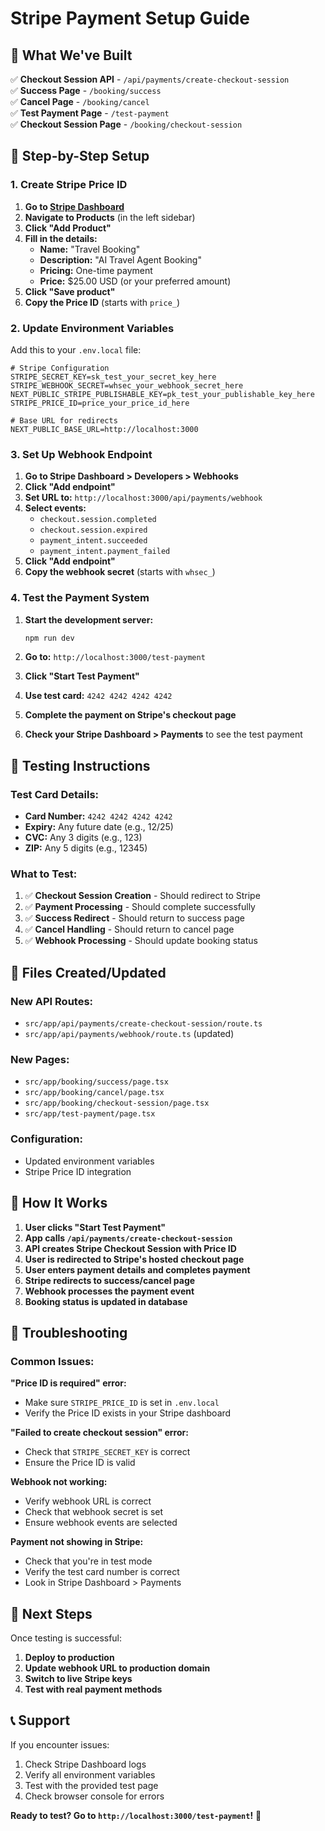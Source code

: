 # Stripe Payment Setup Guide

## 🎯 **What We've Built**

✅ **Checkout Session API** - `/api/payments/create-checkout-session`  
✅ **Success Page** - `/booking/success`  
✅ **Cancel Page** - `/booking/cancel`  
✅ **Test Payment Page** - `/test-payment`  
✅ **Checkout Session Page** - `/booking/checkout-session`

## 🚀 **Step-by-Step Setup**

### **1. Create Stripe Price ID**

1. **Go to [Stripe Dashboard](https://dashboard.stripe.com)**
2. **Navigate to Products** (in the left sidebar)
3. **Click "Add Product"**
4. **Fill in the details:**
   - **Name:** "Travel Booking"
   - **Description:** "AI Travel Agent Booking"
   - **Pricing:** One-time payment
   - **Price:** $25.00 USD (or your preferred amount)
5. **Click "Save product"**
6. **Copy the Price ID** (starts with `price_`)

### **2. Update Environment Variables**

Add this to your `.env.local` file:

```env
# Stripe Configuration
STRIPE_SECRET_KEY=sk_test_your_secret_key_here
STRIPE_WEBHOOK_SECRET=whsec_your_webhook_secret_here
NEXT_PUBLIC_STRIPE_PUBLISHABLE_KEY=pk_test_your_publishable_key_here
STRIPE_PRICE_ID=price_your_price_id_here

# Base URL for redirects
NEXT_PUBLIC_BASE_URL=http://localhost:3000
```

### **3. Set Up Webhook Endpoint**

1. **Go to Stripe Dashboard > Developers > Webhooks**
2. **Click "Add endpoint"**
3. **Set URL to:** `http://localhost:3000/api/payments/webhook`
4. **Select events:**
   - `checkout.session.completed`
   - `checkout.session.expired`
   - `payment_intent.succeeded`
   - `payment_intent.payment_failed`
5. **Click "Add endpoint"**
6. **Copy the webhook secret** (starts with `whsec_`)

### **4. Test the Payment System**

1. **Start the development server:**
   ```bash
   npm run dev
   ```

2. **Go to:** `http://localhost:3000/test-payment`

3. **Click "Start Test Payment"**

4. **Use test card:** `4242 4242 4242 4242`

5. **Complete the payment on Stripe's checkout page**

6. **Check your Stripe Dashboard > Payments** to see the test payment

## 🧪 **Testing Instructions**

### **Test Card Details:**
- **Card Number:** `4242 4242 4242 4242`
- **Expiry:** Any future date (e.g., 12/25)
- **CVC:** Any 3 digits (e.g., 123)
- **ZIP:** Any 5 digits (e.g., 12345)

### **What to Test:**
1. ✅ **Checkout Session Creation** - Should redirect to Stripe
2. ✅ **Payment Processing** - Should complete successfully
3. ✅ **Success Redirect** - Should return to success page
4. ✅ **Cancel Handling** - Should return to cancel page
5. ✅ **Webhook Processing** - Should update booking status

## 📁 **Files Created/Updated**

### **New API Routes:**
- `src/app/api/payments/create-checkout-session/route.ts`
- `src/app/api/payments/webhook/route.ts` (updated)

### **New Pages:**
- `src/app/booking/success/page.tsx`
- `src/app/booking/cancel/page.tsx`
- `src/app/booking/checkout-session/page.tsx`
- `src/app/test-payment/page.tsx`

### **Configuration:**
- Updated environment variables
- Stripe Price ID integration

## 🔧 **How It Works**

1. **User clicks "Start Test Payment"**
2. **App calls `/api/payments/create-checkout-session`**
3. **API creates Stripe Checkout Session with Price ID**
4. **User is redirected to Stripe's hosted checkout page**
5. **User enters payment details and completes payment**
6. **Stripe redirects to success/cancel page**
7. **Webhook processes the payment event**
8. **Booking status is updated in database**

## 🚨 **Troubleshooting**

### **Common Issues:**

**"Price ID is required" error:**
- Make sure `STRIPE_PRICE_ID` is set in `.env.local`
- Verify the Price ID exists in your Stripe dashboard

**"Failed to create checkout session" error:**
- Check that `STRIPE_SECRET_KEY` is correct
- Ensure the Price ID is valid

**Webhook not working:**
- Verify webhook URL is correct
- Check that webhook secret is set
- Ensure webhook events are selected

**Payment not showing in Stripe:**
- Check that you're in test mode
- Verify the test card number is correct
- Look in Stripe Dashboard > Payments

## 🎉 **Next Steps**

Once testing is successful:

1. **Deploy to production**
2. **Update webhook URL to production domain**
3. **Switch to live Stripe keys**
4. **Test with real payment methods**

## 📞 **Support**

If you encounter issues:
1. Check Stripe Dashboard logs
2. Verify all environment variables
3. Test with the provided test page
4. Check browser console for errors

**Ready to test? Go to `http://localhost:3000/test-payment`!** 🚀
